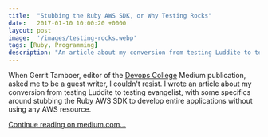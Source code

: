 ```yaml
---
title:  "Stubbing the Ruby AWS SDK, or Why Testing Rocks"
date:   2017-01-10 10:00:20 +0000
layout: post
image:  '/images/testing-rocks.webp'
tags: [Ruby, Programming]
description: "An article about my conversion from testing Luddite to testing evangelist"
---
```


When Gerrit Tamboer, editor of the [Devops College][devops-college] Medium publication, asked me to be a guest writer, I couldn't resist. I wrote an article about my conversion from testing Luddite to testing evangelist, with some specifics around stubbing the Ruby AWS SDK to develop entire applications without using any AWS resource.

[Continue reading on medium.com...][article] 

[devops-college]: https://devops.college
[article]: https://devops.college/stubbing-the-aws-sdk-or-why-testing-rocks-b4a5feb49e9f#.u9e36125g
